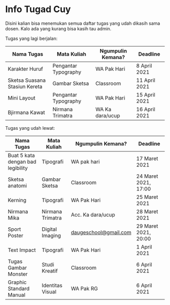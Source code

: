 # Info Tugad Cuy
Disini kalian bisa menemukan semua daftar tugas yang udah dikasih sama dosen. Kalo ada yang kurang bisa kasih tau admin.

Tugas yang lagi berjalan:

| Nama Tugas                    | Mata Kuliah          | Ngumpulin Kemana? | Deadline      |
| ----------------------------- | -------------------- | ----------------- | ------------- |
| Karakter Huruf                | Pengantar Typography | WA Pak Hari       | 8 April 2021  |
| Sketsa Suasana Stasiun Kereta | Gambar Sketsa        | Classroom         | 11 April 2021 |
| Mini Layout                   | Pengantar Typography | WA Pak Hari       | 15 April 2021 |
| Bjirmana Kawat                | Nirmana Trimatra     | WA Ka dara/ucup   | 16 April 2021 |

Tugas yang udah lewat:

| Nama Tugas                        | Mata Kuliah      | Ngumpulin Kemana?     | Deadline             |
| --------------------------------- | ---------------- | --------------------- | -------------------- |
| Buat 5 kata dengan bad legibility | Tipografi        | WA pak hari           | 17 Maret 2021        |
| Sketsa anatomi                    | Gambar Sketsa    | Classroom             | 24 Maret 2021, 17:00 |
| Kerning                           | Tipografi        | WA Pak Hari           | 25 Maret 2021        |
| Nirmana Mika                      | Nirmana Trimatra | Acc. Ka dara/ucup     | 28 Maret 2021        |
| Sport Poster                      | Digital Imaging  | daugeschool@gmail.com | 29 Maret 2021, 20:00 |
| Text Impact                       | Tipografi        | WA Pak Hari           | 1 April 2021         |
| Tugas Gambar Monster              | Studi Kreatif    | Classroom             | 6 April 2021         |
| Graphic Standard Manual           | Identitas Visual | WA Pak RG             | 6 April 2021         |

